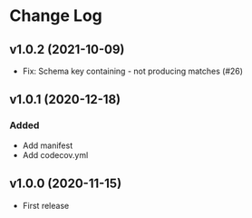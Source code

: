 # Change Log

## v1.0.2 (2021-10-09)

- Fix: Schema key containing - not producing matches (#26)

## v1.0.1 (2020-12-18)

### Added

- Add manifest
- Add codecov.yml

## v1.0.0 (2020-11-15)

- First release
